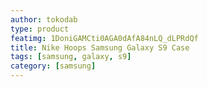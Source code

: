 ```yaml
---
author: tokodab
type: product
featimg: 1DoniGAMCti0AGA0dAfA84nLQ_dLPRdQf
title: Nike Hoops Samsung Galaxy S9 Case
tags: [samsung, galaxy, s9]
category: [samsung]
---
```

